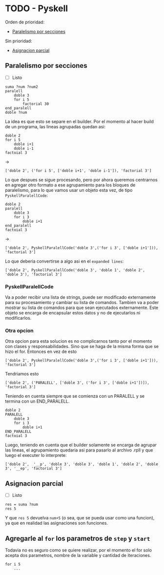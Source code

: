 # TODO - Pyskell

Orden de prioridad:
- [Paralelismo por secciones](#paralelismo-por-secciones)

Sin prioridad:
- [Asignacion parcial](#asignacion-parcial)

## Paralelismo por secciones

- [ ] Listo

```
suma ?num ?num2
paralell
    doble 3
    for i 5
        factorial 30
end_paralell
doble ?num
```

La idea es que esto se separe en el builder.
Por el momento al hacer build de un programa, las lineas agrupadas quedan asi:

```
doble 2
for i 5
    doble i+1
    doble i-1
factoial 3
```
->
```
['doble 2', ('for i 5', ['doble i+1', 'doble i-1']), 'factorial 3']
```

Lo que despues se sigue procesando, pero por ahora queremos centrarnos en agregar otro formato a ese agrupamiento para los bloques de paralelismo, para lo que vamos usar un objeto esta vez, de tipo `PyskellParalellCode`: 

```
doble 2
paralell
    doble 3
    for i 3
        doble i+1
end_paralell
factoial 3
```
->
```
['doble 2', PyskellParalellCode('doble 3',('for i 3', ['doble i+1'])), 'factorial 3']
```

Lo que deberia convertirse a algo asi en el `expanded lines`:

```
['doble 2', PyskellParalellCode('doble 3', 'doble 1', 'doble 2', 'doble 3'), 'factorial 3']
```

### PyskellParalellCode

Va a poder recibir una lista de strings, puede ser modificado externamente para su procesamiento y cambiar su lista de comandos. Tambien va a poder mostrar su lista de comandos para que sean ejecutados externamente. Este objeto se encarga de encapsular estos datos y no de ejecutarlos ni modificarlos.

### Otra opcion

Otra opcion para esta solucion es no complicarnos tanto por el momento con clases y responsabilidades. Sino que se haga de la misma forma que se hizo el for. Entonces en vez de esto

```
['doble 2', PyskellParalellCode('doble 3',('for i 3', ['doble i+1'])), 'factorial 3']
```

Tendriamos esto

```
['doble 2', ('PARALELL', ['doble 3', ('for i 3', ['doble i+1'])]), 'factorial 3']
```

Teniendo en cuenta siempre que se comienza con un PARALELL y se termina con un END_PARALELL.

```
doble 2
PARALELL
    doble 3
    for i 3
        doble i+1
END_PARALELL
factoial 3
```

Luego, teniendo en cuenta que el builder solamente se encarga de agrupar las lineas, el agrupamiento quedaria asi para pasarlo al archivo .rpll y que luego el executer lo interprete:

```
['doble 2',  '__p', 'doble 3', 'doble 3', 'doble 1', 'doble 2', 'doble 3', '__ep', 'factorial 3']
```

## Asignacion parcial

- [ ] Listo

```
res = suma ?num
res 5
```

Y que `res 5` devuelva `num+5` (o sea, que se pueda usar como una funcion), ya que en realidad las asignaciones son funciones.

## Agregarle al `for` los parametros de `step` y `start`

Todavia no es seguro como se quiere realizar, por el momento el for solo acepta dos parametros, nombre de la variable y cantidad de iteraciones.

```
for i 5
    ...
```